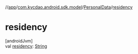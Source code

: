 //[app](../../../index.md)/[com.kycdao.android.sdk.model](../index.md)/[PersonalData](index.md)/[residency](residency.md)

# residency

[androidJvm]\
val [residency](residency.md): [String](https://kotlinlang.org/api/latest/jvm/stdlib/kotlin/-string/index.html)
